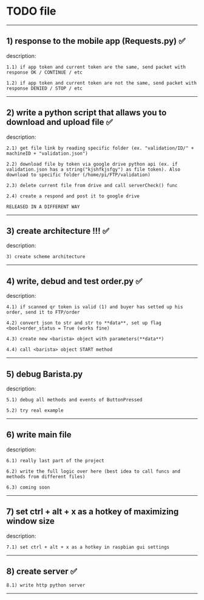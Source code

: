 # TODO file 
____
## 1) response to the mobile app (Requests.py) ✅
 description:
 
 	1.1) if app token and current token are the same, send packet with response OK / CONTINUE / etc
  
 	1.2) if app token and current token are not the same, send packet with response DENIED / STOP / etc

___

## 2) write a python script that allaws you to download and upload file ✅
 description: 
 
 	2.1) get file link by reading specific folder (ex. "validation/ID/" + machineID + "validation.json") 
		
	2.2) download file by token via google drive python api (ex. if validation.json has a string("kjshfkjsfgy") as file token). Also download to specific folder (/home/pi/FTP/validation) 
	
	2.3) delete current file from drive and call serverCheck() func
	
	2.4) create a respond and post it to google drive
	
	RELEASED IN A DIFFERENT WAY
___

## 3) create architecture !!! ✅
 description:
 	
 	3) create scheme architecture
___

## 4) write, debud and test order.py ✅
 description:
 	
 	4.1) if scanned qr token is valid (1) and buyer has setted up his order, send it to FTP/order
 	
 	4.2) convert json to str and str to **data**, set up flag <bool>order_status = True (works fine)
 	
 	4.3) create new <barista> object with parameters(**data**)
 	
 	4.4) call <barista> object START method
___

## 5) debug Barista.py
 description:
 	
 	5.1) debug all methods and events of ButtonPressed 
 	
 	5.2) try real example
___

## 6) <RELEASED> write main file
 description:
 	
 	6.1) really last part of the project
 	
 	6.2) write the full logic over here (best idea to call funcs and methods from different files)
 	
 	6.3) coming soon
____

## 7) set ctrl + alt + x as a hotkey of maximizing window size
 description:
	
	7.1) set ctrl + alt + x as a hotkey in raspbian gui settings
____

## 8) create server ✅
	8.1) write http python server
	
___
